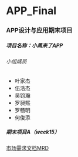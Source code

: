 # APP_Final

### APP设计与应用期末项目

##### 项目名称：小黑来了APP

###### 小组成员
- 叶家杰
- 伍浩杰
- 吴钧瀚
- 罗昶熙
- 罗畅明
- 何俊添

##### 期末项目A（week15）
[市场需求文档MRD](https://github.com/Yejiejie/APP_Final/blob/master/MRD.md)

